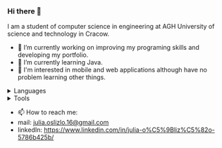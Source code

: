 ### Hi there 👋

I am a student of computer science in engineering at AGH University of science and technology in Cracow.

- 🔭 I’m currently working on improving my programing skills and developing my portfolio.
- 🌱 I’m currently learning Java.
- 🤔 I'm interested in mobile and web applications although have no problem learning other things.

<details>
  <summary>Languages</summary>
  C++,
  C,
  Java,
  Python,
  SQL,
  Bash
  </details>
  
 <details>
  <summary>Tools</summary>
  Visual Studio, 
  Qt Framework,
  Git,
  Linux,
  Github
  </details>
  
- 📫 How to reach me: 
- mail: julia.oslizlo.16@gmail.com
- linkedIn: https://www.linkedin.com/in/julia-o%C5%9Bliz%C5%82o-5786b425b/
  


